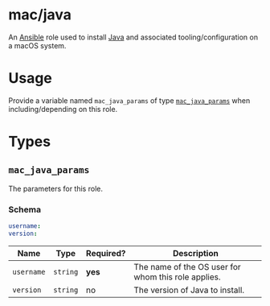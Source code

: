 # mac/java

An [Ansible](https://www.ansible.com) role used to install [Java](https://www.oracle.com/technetwork/java/index.html)
and associated tooling/configuration on a macOS system.

# Usage

Provide a variable named `mac_java_params` of type [`mac_java_params`](#mac_java_params) when including/depending on
this role.

# Types

## `mac_java_params`

The parameters for this role.

### Schema

```yaml
username:
version:
```

| Name       | Type     | Required? | Description                                         |
| ---------- | -------- | --------- | --------------------------------------------------- |
| `username` | `string` | **yes**   | The name of the OS user for whom this role applies. |
| `version`  | `string` | no        | The version of Java to install.                     |
